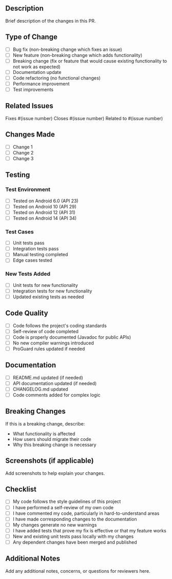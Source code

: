 ## Description

Brief description of the changes in this PR.

## Type of Change

- [ ] Bug fix (non-breaking change which fixes an issue)
- [ ] New feature (non-breaking change which adds functionality)
- [ ] Breaking change (fix or feature that would cause existing functionality to not work as expected)
- [ ] Documentation update
- [ ] Code refactoring (no functional changes)
- [ ] Performance improvement
- [ ] Test improvements

## Related Issues

Fixes #(issue number)
Closes #(issue number)
Related to #(issue number)

## Changes Made

- [ ] Change 1
- [ ] Change 2
- [ ] Change 3

## Testing

### Test Environment
- [ ] Tested on Android 6.0 (API 23)
- [ ] Tested on Android 10 (API 29)
- [ ] Tested on Android 12 (API 31)
- [ ] Tested on Android 14 (API 34)

### Test Cases
- [ ] Unit tests pass
- [ ] Integration tests pass
- [ ] Manual testing completed
- [ ] Edge cases tested

### New Tests Added
- [ ] Unit tests for new functionality
- [ ] Integration tests for new functionality
- [ ] Updated existing tests as needed

## Code Quality

- [ ] Code follows the project's coding standards
- [ ] Self-review of code completed
- [ ] Code is properly documented (Javadoc for public APIs)
- [ ] No new compiler warnings introduced
- [ ] ProGuard rules updated if needed

## Documentation

- [ ] README.md updated (if needed)
- [ ] API documentation updated (if needed)
- [ ] CHANGELOG.md updated
- [ ] Code comments added for complex logic

## Breaking Changes

If this is a breaking change, describe:
- What functionality is affected
- How users should migrate their code
- Why this breaking change is necessary

## Screenshots (if applicable)

Add screenshots to help explain your changes.

## Checklist

- [ ] My code follows the style guidelines of this project
- [ ] I have performed a self-review of my own code
- [ ] I have commented my code, particularly in hard-to-understand areas
- [ ] I have made corresponding changes to the documentation
- [ ] My changes generate no new warnings
- [ ] I have added tests that prove my fix is effective or that my feature works
- [ ] New and existing unit tests pass locally with my changes
- [ ] Any dependent changes have been merged and published

## Additional Notes

Add any additional notes, concerns, or questions for reviewers here.